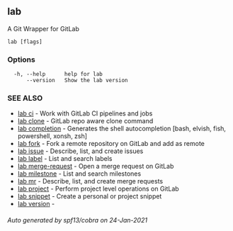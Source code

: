 ## lab

A Git Wrapper for GitLab

```
lab [flags]
```

### Options

```
  -h, --help      help for lab
      --version   Show the lab version
```

### SEE ALSO

* [lab ci](lab_ci.md)	 - Work with GitLab CI pipelines and jobs
* [lab clone](lab_clone.md)	 - GitLab repo aware clone command
* [lab completion](lab_completion.md)	 - Generates the shell autocompletion [bash, elvish, fish, powershell, xonsh, zsh]
* [lab fork](lab_fork.md)	 - Fork a remote repository on GitLab and add as remote
* [lab issue](lab_issue.md)	 - Describe, list, and create issues
* [lab label](lab_label.md)	 - List and search labels
* [lab merge-request](lab_merge-request.md)	 - Open a merge request on GitLab
* [lab milestone](lab_milestone.md)	 - List and search milestones
* [lab mr](lab_mr.md)	 - Describe, list, and create merge requests
* [lab project](lab_project.md)	 - Perform project level operations on GitLab
* [lab snippet](lab_snippet.md)	 - Create a personal or project snippet
* [lab version](lab_version.md)	 - 

###### Auto generated by spf13/cobra on 24-Jan-2021
